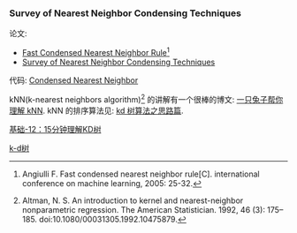 ### Survey of Nearest Neighbor Condensing Techniques  

论文:

- [Fast Condensed Nearest Neighbor Rule](../papers/004_Fast_Angiulli.pdf)[^1]
- [Survey of Nearest Neighbor Condensing Techniques](../papers/Survey_kNN.pdf)

代码: [Condensed Nearest Neighbor](https://github.com/gracezhouying/CondensedNearestNeighbor)

[^2]: Altman, N. S. An introduction to kernel and nearest-neighbor nonparametric regression. The American Statistician. 1992, 46 (3): 175–185. doi:10.1080/00031305.1992.10475879.

[^1]: Angiulli F. Fast condensed nearest neighbor rule[C]. international conference on machine learning, 2005: 25-32.

kNN(k-nearest neighbors algorithm)[^2] 的讲解有一个很棒的博文: [一只兔子帮你理解 kNN](https://www.joinquant.com/view/community/detail/2227). kNN 的排序算法见: [kd 树算法之思路篇](https://zhuanlan.zhihu.com/p/22557068).

[基础-12：15分钟理解KD树](https://www.jianshu.com/p/ffe52db3e12b)

[k-d树](https://www.cnblogs.com/earendil/p/8135074.html)